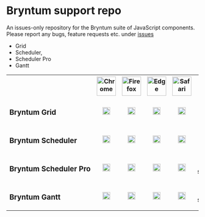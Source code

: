 # Bryntum support repo
An issues-only repository for the Bryntum suite of JavaScript components. Please report any bugs, feature requests etc. under [issues](https://github.com/bryntum/support/issues)
 

* Grid
* Scheduler,
* Scheduler Pro
* Gantt
<table align="center">
<tr>
    <th style="text-align:center"></th>
    <th style="text-align:center"><img width="50" src="https://bryntum.com/temp/browserlogos/chrome_256x256.png" alt="Chrome"/></th>
    <th style="text-align:center"><img width="50" src="https://bryntum.com/temp/browserlogos/firefox_256x256.png" alt="Firefox"/></th>
    <th style="text-align:center"><img width="50" src="https://bryntum.com/temp/browserlogos/edge_256x256.png" alt="Edge"/></th>
    <th style="text-align:center"><img width="50" src="https://bryntum.com/temp/browserlogos/safari_256x256.png" alt="Safari"/></th>
    <th style="text-align:center"><img width="50" src="https://bryntum.com/temp/browserlogos/ie_256x256.png" alt="Safari"/></th>
</tr>
<tr>
    <td nowrap style="white-space: nowrap"><h3>Bryntum Grid</h3></td>
    <td style="text-align:center"><img alt="Chrome build status" src="http://teamcity.bryntum.com/app/rest/builds/buildType:(id:VanillaGrid_VanillaGridInChrome)/statusIcon.svg" height="20"/></td>
    <td style="text-align:center"><img alt="Firefox build status" src="http://teamcity.bryntum.com/app/rest/builds/buildType:(id:VanillaGrid_VanillaGridInFirefox)/statusIcon.svg" height="20"/></td>
    <td style="text-align:center"><img alt="Edge build status" src="http://teamcity.bryntum.com/app/rest/builds/buildType:(id:VanillaGrid_VanillaGridInEdge)/statusIcon.svg" height="20"/></td>
    <td style="text-align:center"><img alt="Safari build status" src="http://teamcity.bryntum.com/app/rest/builds/buildType:(id:VanillaGrid_VanillaGridInSafari)/statusIcon.svg" height="20"/></td>
    <td style="text-align:center"><img alt="IE11 build status" src="http://teamcity.bryntum.com/app/rest/builds/buildType:(id:VanillaGrid_VanillaGridInIE11)/statusIcon.svg" height="20"/></td>
</tr>
<tr>
    <td nowrap style="white-space: nowrap"><h3>Bryntum Scheduler</h3</td>
    <td style="text-align:center"><img alt="Chrome build status" src="http://teamcity.bryntum.com/app/rest/builds/buildType:(id:VanillaScheduler_VanillaSchedulerInChrome)/statusIcon.svg" height="20"/></td>
    <td style="text-align:center"><img alt="Firefox build status" src="http://teamcity.bryntum.com/app/rest/builds/buildType:(id:VanillaScheduler_VanillaSchedulerInFirefox)/statusIcon.svg" height="20"/></td>
    <td style="text-align:center"><img alt="Edge build status" src="http://teamcity.bryntum.com/app/rest/builds/buildType:(id:VanillaScheduler_VanillaSchedulerInEdge)/statusIcon.svg" height="20"/></td>
    <td style="text-align:center"><img alt="Safari build status" src="http://teamcity.bryntum.com/app/rest/builds/buildType:(id:VanillaScheduler_VanillaSchedulerInSafari)/statusIcon.svg" height="20"/></td>
    <td style="text-align:center"><img alt="IE11 build status" src="http://teamcity.bryntum.com/app/rest/builds/buildType:(id:VanillaScheduler_VanillaSchedulerInIE11)/statusIcon.svg" height="20"/></td>
</tr>
<tr>
    <td nowrap style="white-space: nowrap"><h3>Bryntum Scheduler Pro</h3</td>
    <td style="text-align:center"><img alt="Chrome build status" src="http://teamcity.bryntum.com/app/rest/builds/buildType:(id:SchedulerPro_SchedulerProInChrome)/statusIcon.svg" height="20"/></td>
    <td style="text-align:center"><img alt="Firefox build status" src="http://teamcity.bryntum.com/app/rest/builds/buildType:(id:SchedulerPro_SchedulerProInFirefox)/statusIcon.svg" height="20"/></td>
    <td style="text-align:center"><img alt="Edge build status" src="http://teamcity.bryntum.com/app/rest/builds/buildType:(id:SchedulerPro_SchedulerProInEdge)/statusIcon.svg" height="20"/></td>
    <td style="text-align:center"><img alt="Safari build status" src="http://teamcity.bryntum.com/app/rest/builds/buildType:(id:SchedulerPro_SchedulerProInSafari)/statusIcon.svg" height="20"/></td>
    <td style="text-align:center">Not supported</td>
</tr>
<tr>
    <td nowrap style="white-space: nowrap"><h3>Bryntum Gantt</h3</td>
    <td style="text-align:center"><img alt="Chrome build status" src="http://teamcity.bryntum.com/app/rest/builds/buildType:(id:VanillaGantt_VanillaGanttInChrome)/statusIcon.svg" height="20"/></td>
    <td style="text-align:center"><img alt="Firefox build status" src="http://teamcity.bryntum.com/app/rest/builds/buildType:(id:VanillaGantt_VanillaGanttInFirefox)/statusIcon.svg" height="20"/></td>
    <td style="text-align:center"><img alt="Edge build status" src="http://teamcity.bryntum.com/app/rest/builds/buildType:(id:VanillaGantt_VanillaGanttInEdge)/statusIcon.svg" height="20"/></td>
    <td style="text-align:center"><img alt="Safari build status" src="http://teamcity.bryntum.com/app/rest/builds/buildType:(id:VanillaGantt_VanillaGanttInSafari)/statusIcon.svg" height="20"/></td>
    <td style="text-align:center">Not supported</td>
</tr>
</table>
